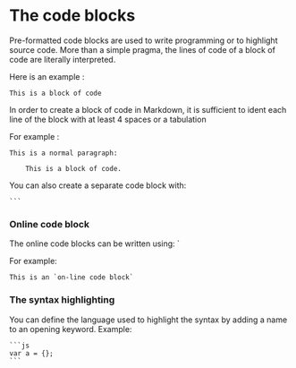 # The code blocks

Pre-formatted code blocks are used to write programming or to highlight source code. More than a simple pragma, the lines of code of a block of code are literally interpreted.

Here is an example :

```
This is a block of code
```

In order to create a block of code in Markdown, it is sufficient to ident each line of the block with at least 4 spaces or a tabulation

For example :

```
This is a normal paragraph:

    This is a block of code.
```

You can also create a separate code block with:

    ```

### Online code block

The online code blocks can be written using: `

For example:

    This is an `on-line code block`

### The syntax highlighting

You can define the language used to highlight the syntax by adding a name to an opening keyword. Example:

    ```js
    var a = {};
    ```
